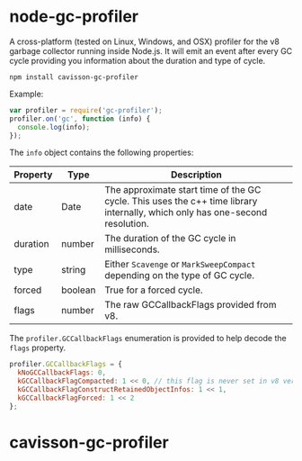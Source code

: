 # node-gc-profiler

A cross-platform (tested on Linux, Windows, and OSX) profiler for the v8 garbage collector running inside Node.js. It will emit an event after every GC cycle providing you information about the duration and type of cycle.

```
npm install cavisson-gc-profiler
```

Example:

```js
var profiler = require('gc-profiler');
profiler.on('gc', function (info) {
  console.log(info);
});
```

The `info` object contains the following properties:

| Property | Type | Description |
| -------- | ---- | ----------- |
| date | Date | The approximate start time of the GC cycle. This uses the c++ time library internally, which only has one-second resolution. |
| duration | number | The duration of the GC cycle in milliseconds. |
| type | string | Either `Scavenge` or `MarkSweepCompact` depending on the type of GC cycle. |
| forced | boolean | True for a forced cycle. |
| flags | number | The raw GCCallbackFlags provided from v8. |

The `profiler.GCCallbackFlags` enumeration is provided to help decode the `flags` property.

```js
profiler.GCCallbackFlags = {
  kNoGCCallbackFlags: 0,
  kGCCallbackFlagCompacted: 1 << 0, // this flag is never set in v8 versions >= 3.6.5
  kGCCallbackFlagConstructRetainedObjectInfos: 1 << 1,
  kGCCallbackFlagForced: 1 << 2
};
```
# cavisson-gc-profiler
